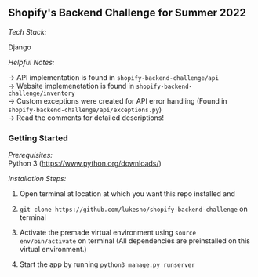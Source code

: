 ## Shopify's Backend Challenge for Summer 2022

_Tech Stack:_  

Django

_Helpful Notes:_  

-> API implementation is found in `shopify-backend-challenge/api`   
-> Website implemenetation is found in `shopify-backend-challenge/inventory`  
-> Custom exceptions were created for API error handling (Found in `shopify-backend-challenge/api/exceptions.py`)  
-> Read the comments for detailed descriptions!


### Getting Started

_Prerequisites:_   
Python 3 (https://www.python.org/downloads/)

_Installation Steps:_
1. Open terminal at location at which you want this repo installed and 

2. `git clone https://github.com/lukesno/shopify-backend-challenge` on terminal

3. Activate the premade virtual environment using `source env/bin/activate` on terminal (All dependencies are preinstalled on this virtual environment.)

4. Start the app by running `python3 manage.py runserver`
